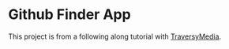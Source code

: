 # Github Finder App

This project is from a following along tutorial with [TraversyMedia](https://www.udemy.com/course/react-front-to-back-2022/).


